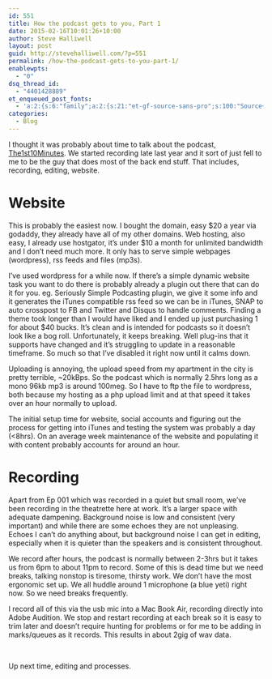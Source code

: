 ```yaml
---
id: 551
title: How the podcast gets to you, Part 1
date: 2015-02-16T10:01:26+10:00
author: Steve Halliwell
layout: post
guid: http://stevehalliwell.com/?p=551
permalink: /how-the-podcast-gets-to-you-part-1/
enablewpts:
  - "0"
dsq_thread_id:
  - "4401428889"
et_enqueued_post_fonts:
  - 'a:2:{s:6:"family";a:2:{s:21:"et-gf-source-sans-pro";s:100:"Source+Sans+Pro:200,200italic,300,300italic,regular,italic,600,600italic,700,700italic,900,900italic";s:10:"et-gf-lato";s:75:"Lato:100,100italic,300,300italic,regular,italic,700,700italic,900,900italic";}s:6:"subset";a:7:{i:0;s:8:"cyrillic";i:1;s:5:"greek";i:2;s:10:"vietnamese";i:3;s:5:"latin";i:4;s:9:"greek-ext";i:5;s:9:"latin-ext";i:6;s:12:"cyrillic-ext";}}'
categories:
  - Blog
---
```

I thought it was probably about time to talk about the podcast, <a href="http://the1st10minutes.com" target="_blank">The1st10Minutes</a>. We started recording late last year and it sort of just fell to me to be the guy that does most of the back end stuff. That includes, recording, editing, website.

# Website

This is probably the easiest now. I bought the domain, easy $20 a year via godaddy, they already have all of my other domains. Web hosting, also easy, I already use hostgator, it&#8217;s under $10 a month for unlimited bandwidth and I don&#8217;t need much more. It only has to serve simple webpages (wordpress), rss feeds and files (mp3s).

I&#8217;ve used wordpress for a while now. If there&#8217;s a simple dynamic website task you want to do there is probably already a plugin out there that can do it for you. eg. Seriously Simple Podcasting plugin, we give it some info and it generates the iTunes compatible rss feed so we can be in iTunes, SNAP to auto crosspost to FB and Twitter and Disqus to handle comments. Finding a theme took longer than I would have liked and I ended up just purchasing 1 for about $40 bucks. It&#8217;s clean and is intended for podcasts so it doesn&#8217;t look like a bog roll. Unfortunately, it keeps breaking. Well plug-ins that it supports have changed and it&#8217;s struggling to update in a reasonable timeframe. So much so that I&#8217;ve disabled it right now until it calms down.

Uploading is annoying, the upload speed from my apartment in the city is pretty terrible, ~20kBps. So the podcast which is normally 2.5hrs long as a mono 96kb mp3 is around 100meg. So I have to ftp the file to wordpress, both because my hosting as a php upload limit and at that speed it takes over an hour normally to upload.

The initial setup time for website, social accounts and figuring out the process for getting into iTunes and testing the system was probably a day (<8hrs). On an average week maintenance of the website and populating it with content probably accounts for around an hour.

# Recording

Apart from Ep 001 which was recorded in a quiet but small room, we&#8217;ve been recording in the theatrette here at work. It&#8217;s a larger space with adequate dampening. Background noise is low and consistent (very important) and while there are some echoes they are not unpleasing. Echoes I can&#8217;t do anything about, but background noise I can get in editing, especially when it is quieter than the speakers and is consistent throughout.

We record after hours, the podcast is normally between 2-3hrs but it takes us from 6pm to about 11pm to record. Some of this is dead time but we need breaks, talking nonstop is tiresome, thirsty work. We don&#8217;t have the most ergonomic set up. We all huddle around 1 microphone (a blue yeti) right now. So we need breaks frequently.

I record all of this via the usb mic into a Mac Book Air, recording directly into Adobe Audition. We stop and restart recording at each break so it is easy to trim later and doesn&#8217;t require hunting for problems or for me to be adding in marks/queues as it records. This results in about 2gig of wav data.

&nbsp;

Up next time, editing and processes.